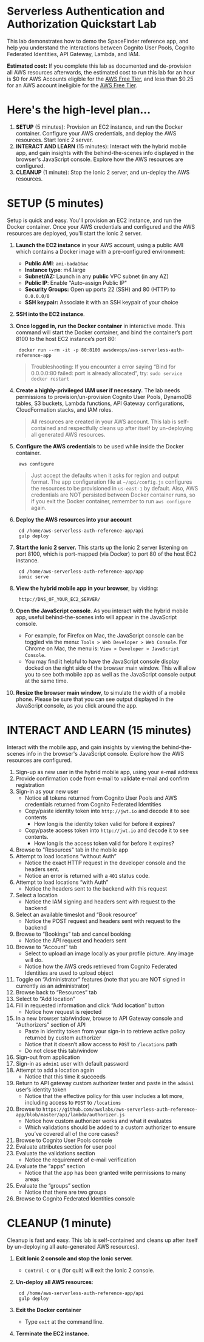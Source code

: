 # Serverless Authentication and Authorization Quickstart Lab

This lab demonstrates how to demo the SpaceFinder reference app, and help you understand the interactions between Cognito User Pools, Cognito Federated Identities, API Gateway, Lambda, and IAM.

**Estimated cost:** If you complete this lab as documented and de-provision all AWS resources afterwards, the estimated cost to run this lab for an hour is $0 for AWS Accounts eligible for the [AWS Free Tier](https://aws.amazon.com/free/), and less than $0.25 for an AWS account ineligible for the [AWS Free Tier](https://aws.amazon.com/free/).

# Here's the high-level plan...

1. **SETUP** (5 minutes): Provision an EC2 instance, and run the Docker container. Configure your AWS credentials, and deploy the AWS resources. Start Ionic 2 server.
1. **INTERACT AND LEARN** (15 minutes): Interact with the hybrid mobile app, and gain insights with the behind-the-scenes info displayed in the browser's JavaScript console. Explore how the AWS resources are configured.
1. **CLEANUP** (1 minute): Stop the Ionic 2 server, and un-deploy the AWS resources.


# SETUP (5 minutes)

Setup is quick and easy. You'll provision an EC2 instance, and run the Docker container. Once your AWS credentials and configured and the AWS resources are deployed, you'll start the Ionic 2 server.

1. **Launch the EC2 instance** in your AWS account, using a public AMI which contains a Docker image with a pre-configured environment:

	- **Public AMI**: `ami-bada16ac`
	- **Instance type**: m4.large
	- **Subnet/AZ:** Launch in any **public** VPC subnet (in any AZ)
	- **Public IP**: Enable "Auto-assign Public IP"
	- **Security Groups:** Open up ports 22 (SSH) and 80 (HTTP) to `0.0.0.0/0`
	- **SSH keypair:** Associate it with an SSH keypair of your choice
1. **SSH into the EC2 instance**.
1. **Once logged in, run the Docker container** in interactive mode. This  command will start the Docker container, and bind the container’s port 8100 to the host EC2 instance’s port 80:

		docker run --rm -it -p 80:8100 awsdevops/aws-serverless-auth-reference-app

	> Troubleshooting: If you encounter a error saying “Bind for 0.0.0.0:80 failed: port is already allocated”, try: `sudo service docker restart`

1. **Create a highly-privileged IAM user if necessary.** The lab needs permissions to provision/un-provision Cognito User Pools, DynamoDB tables, S3 buckets, Lambda functions, API Gateway configurations, CloudFormation stacks, and IAM roles.
	> All resources are created in your AWS account. This lab is self-contained and respectfully cleans up after itself by un-deploying all generated AWS resources.
1. **Configure the AWS credentials** to be used while inside the Docker container.

		aws configure

	> Just accept the defaults when it asks for region and output format. The app configuration file at `~/api/config.js` configures the resources to be provisioned in `us-east-1` by default. Also, AWS credentials are NOT persisted between Docker container runs, so if you exit the Docker container, remember to run `aws configure` again.

1. **Deploy the AWS resources into your account**

		cd /home/aws-serverless-auth-reference-app/api
		gulp deploy

1. **Start the Ionic 2 server.** This starts up the Ionic 2 server listening on port 8100, which is port-mapped (via Docker) to port 80 of the host EC2 instance.

		cd /home/aws-serverless-auth-reference-app/app
		ionic serve
1. **View the hybrid mobile app in your browser**, by visiting:

		http://DNS_OF_YOUR_EC2_SERVER/

1. **Open the JavaScript console**. As you interact with the hybrid mobile app, useful behind-the-scenes info will appear in the JavaScript console.

	* For example, for Firefox on Mac, the JavaScript console can be toggled via the menu: `Tools > Web Developer > Web Console`. For Chrome on Mac, the menu is: `View > Developer > JavaScript Console`.
	* You may find it helpful to have the JavaScript console display docked on the right side of the browser main window. This will allow you to see both mobile app as well as the JavaScript console output at the same time.

1. **Resize the browser main window**, to simulate the width of a mobile phone. Please be sure that you can see output displayed in the JavaScript console, as you click around the app.

# INTERACT AND LEARN (15 minutes)

Interact with the mobile app, and gain insights by viewing the behind-the-scenes info in the browser's JavaScript console. Explore how the AWS resources are configured.

1. Sign-up as new user in the hybrid mobile app, using your e-mail address
1. Provide confirmation code from e-mail to validate e-mail and confirm registration
1.	Sign-in as your new user
	- Notice all tokens returned from Cognito User Pools and AWS credentials returned from Cognito Federated Identities
	- Copy/paste identity token into `http://jwt.io` and decode it to see contents
		- How long is the identity token valid for before it expires?
	- Copy/paste access token into `http://jwt.io` and decode it to see contents.
		- How long is the access token valid for before it expires?
1.	Browse to "Resources" tab in the mobile app
1.	Attempt to load locations “without Auth”
	- Notice the exact HTTP request in the developer console and the headers sent.
	- Notice an error is returned with a `401` status code.
1.	Attempt to load locations “with Auth”
	- Notice the headers sent to the backend with this request
1.	Select a location
	- Notice the IAM signing and headers sent with request to the backend
1.	Select an available timeslot and “Book resource”
	- Notice the POST request and headers sent with request to the backend
1.	Browse to “Bookings” tab and cancel booking
	- Notice the API request and headers sent
1.	Browse to “Account” tab
	- Select to upload an image locally as your profile picture. Any image will do.
	- Notice how the AWS creds retrieved from Cognito Federated Identities are used to upload object
1.	Toggle on “Administrator” features (note that you are NOT signed in currently as an administrator)
1.	Browse back to “Resources” tab
1.	Select to “Add location”
1.	Fill in requested information and click “Add location” button
	- Notice how request is rejected
18.	In a new browser tab/window, browse to API Gateway console and “Authorizers” section of API
	- Paste in identity token from your sign-in to retrieve active policy returned by custom authorizer
	- Notice that it doesn’t allow access to `POST` to `/locations` path
	- Do not close this tab/window
1.	Sign-out from application
1.	Sign-in as `admin1` user with default password
1.	Attempt to add a location again
	- Notice that this time it succeeds
1.	Return to API gateway custom authorizer tester and paste in the `admin1` user’s identity token
	- Notice that the effective policy for this user includes a lot more, including access to `POST` to `/locations`
1. Browse to `https://github.com/awslabs/aws-serverless-auth-reference-app/blob/master/api/lambda/authorizer.js`
	- Notice how custom authorizer works and what it evaluates
	- Which validations should be added to a custom authorizer to ensure you’ve covered all of the core cases?
1. Browse to Cognito User Pools console
1. Evaluate attributes section for user pool
1. Evaluate the validations section
	- Notice the requirement of e-mail verification
1. Evaluate the “apps” section
	- Notice that the app has been granted write permissions to many areas
1. Evaluate the “groups” section
	- Notice that there are two groups
1. Browse to Cognito Federated Identities console

# CLEANUP (1 minute)

Cleanup is fast and easy. This lab is self-contained and cleans up after itself by un-deploying all auto-generated AWS resources).

1. **Exit Ionic 2 console and stop the Ionic server.**
	- `Control-C` or `q` (for quit) will exit the Ionic 2 console.

1. **Un-deploy all AWS resources**:

		cd /home/aws-serverless-auth-reference-app/api
	 	gulp deploy

1. **Exit the Docker container**

	- Type `exit` at the command line.

1. **Terminate the EC2 instance.**
